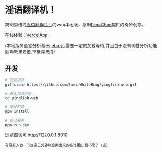 # 淫语翻译机！

简明易懂的[淫语翻译机！](https://github.com/RimoChan/yinglish)的web本地版，感谢[RimoChan](https://github.com/RimoChan)提供的奇妙创意。

在线体验：[VercelApp](https://yinglish-web-local.vercel.app/)

(本地版的语言分析基于[jieba-js](https://github.com/pulipulichen/jieba-js),需要一定的加载等待,并且由于没有词性分析功能翻译效果较差,不推荐使用)

## 开发

```bash
# 克隆项目
git clone https://github.com/SomiaWhiteRing/yinglish-web.git

# 进入项目目录
cd yinglish-web

# 安装依赖
npm install

# 启动服务
npm run dev
```

浏览器访问 http://127.0.0.1:8010

<sub>有没有人救一下这座三分钟热度砌出来的临时屎山 我不管了（逃）</sub>
